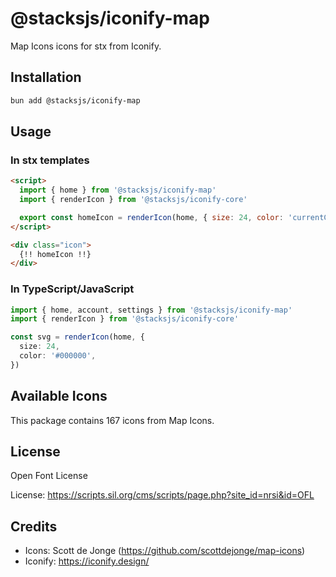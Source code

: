 # @stacksjs/iconify-map

Map Icons icons for stx from Iconify.

## Installation

```bash
bun add @stacksjs/iconify-map
```

## Usage

### In stx templates

```html
<script>
  import { home } from '@stacksjs/iconify-map'
  import { renderIcon } from '@stacksjs/iconify-core'

  export const homeIcon = renderIcon(home, { size: 24, color: 'currentColor' })
</script>

<div class="icon">
  {!! homeIcon !!}
</div>
```

### In TypeScript/JavaScript

```typescript
import { home, account, settings } from '@stacksjs/iconify-map'
import { renderIcon } from '@stacksjs/iconify-core'

const svg = renderIcon(home, {
  size: 24,
  color: '#000000',
})
```

## Available Icons

This package contains 167 icons from Map Icons.

## License

Open Font License

License: https://scripts.sil.org/cms/scripts/page.php?site_id=nrsi&id=OFL

## Credits

- Icons: Scott de Jonge (https://github.com/scottdejonge/map-icons)
- Iconify: https://iconify.design/
